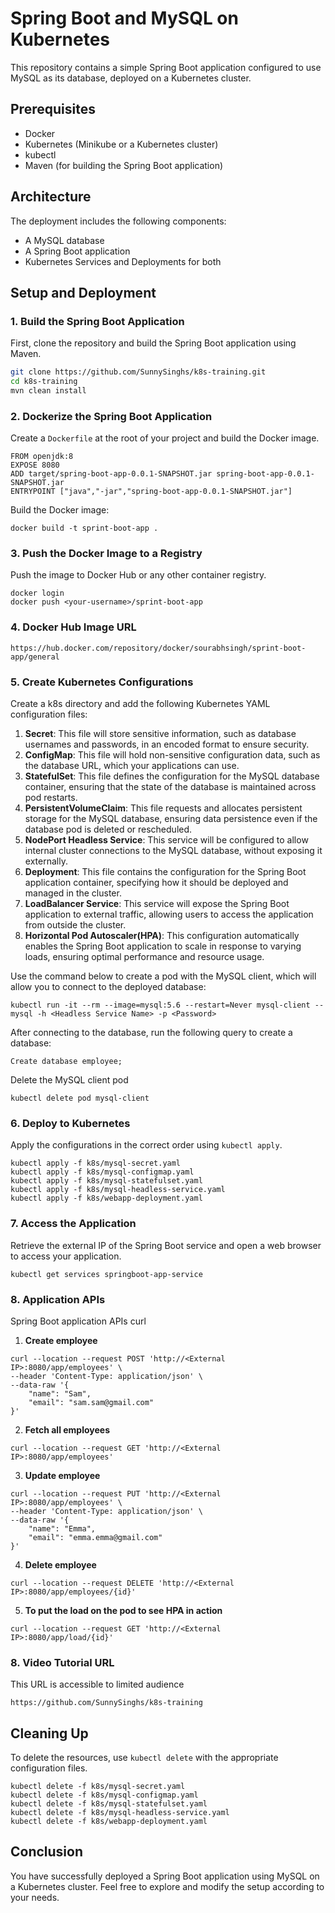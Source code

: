 # Spring Boot and MySQL on Kubernetes

This repository contains a simple Spring Boot application configured to use MySQL as its database, deployed on a Kubernetes cluster.

## Prerequisites

- Docker
- Kubernetes (Minikube or a Kubernetes cluster)
- kubectl
- Maven (for building the Spring Boot application)

## Architecture

The deployment includes the following components:
- A MySQL database
- A Spring Boot application
- Kubernetes Services and Deployments for both

## Setup and Deployment

### 1. Build the Spring Boot Application

First, clone the repository and build the Spring Boot application using Maven.

```sh
git clone https://github.com/SunnySinghs/k8s-training.git
cd k8s-training
mvn clean install
```

### 2. Dockerize the Spring Boot Application

Create a `Dockerfile` at the root of your project and build the Docker image.

```
FROM openjdk:8
EXPOSE 8080
ADD target/spring-boot-app-0.0.1-SNAPSHOT.jar spring-boot-app-0.0.1-SNAPSHOT.jar
ENTRYPOINT ["java","-jar","spring-boot-app-0.0.1-SNAPSHOT.jar"]
```

Build the Docker image:

```
docker build -t sprint-boot-app .
```

### 3. Push the Docker Image to a Registry

Push the image to Docker Hub or any other container registry.

```
docker login 
docker push <your-username>/sprint-boot-app
````

### 4. Docker Hub Image URL

```
https://hub.docker.com/repository/docker/sourabhsingh/sprint-boot-app/general
```

### 5. Create Kubernetes Configurations

Create a k8s directory and add the following Kubernetes YAML configuration files:

1. **Secret**: This file will store sensitive information, such as database usernames and passwords, in an encoded format to ensure security.
2. **ConfigMap**: This file will hold non-sensitive configuration data, such as the database URL, which your applications can use.
3. **StatefulSet**: This file defines the configuration for the MySQL database container, ensuring that the state of the database is maintained across pod restarts.
4. **PersistentVolumeClaim**: This file requests and allocates persistent storage for the MySQL database, ensuring data persistence even if the database pod is deleted or rescheduled.
5. **NodePort Headless Service**: This service will be configured to allow internal cluster connections to the MySQL database, without exposing it externally.
6. **Deployment**: This file contains the configuration for the Spring Boot application container, specifying how it should be deployed and managed in the cluster.
7. **LoadBalancer Service**: This service will expose the Spring Boot application to external traffic, allowing users to access the application from outside the cluster.
8. **Horizontal Pod Autoscaler(HPA)**: This configuration automatically enables the Spring Boot application to scale in response to varying loads, ensuring optimal performance and resource usage.

Use the command below to create a pod with the MySQL client, which will allow you to connect to the deployed database:

```
kubectl run -it --rm --image=mysql:5.6 --restart=Never mysql-client -- mysql -h <Headless Service Name> -p <Password>
```

After connecting to the database, run the following query to create a database:

```
Create database employee;
```

Delete the MySQL client pod

```
kubectl delete pod mysql-client
```

### 6. Deploy to Kubernetes

Apply the configurations in the correct order using `kubectl apply`.

```
kubectl apply -f k8s/mysql-secret.yaml
kubectl apply -f k8s/mysql-configmap.yaml
kubectl apply -f k8s/mysql-statefulset.yaml
kubectl apply -f k8s/mysql-headless-service.yaml
kubectl apply -f k8s/webapp-deployment.yaml
```

### 7. Access the Application

Retrieve the external IP of the Spring Boot service and open a web browser to access your application.

```
kubectl get services springboot-app-service
```

### 8. Application APIs

Spring Boot application APIs curl

1. **Create employee**

```
curl --location --request POST 'http://<External IP>:8080/app/employees' \
--header 'Content-Type: application/json' \
--data-raw '{
    "name": "Sam",
    "email": "sam.sam@gmail.com"
}'
```

2. **Fetch all employees**

```
curl --location --request GET 'http://<External IP>:8080/app/employees'
```

3. **Update employee**

```
curl --location --request PUT 'http://<External IP>:8080/app/employees' \
--header 'Content-Type: application/json' \
--data-raw '{
    "name": "Emma",
    "email": "emma.emma@gmail.com"
}'
```

4. **Delete employee**

```
curl --location --request DELETE 'http://<External IP>:8080/app/employees/{id}'
```

5. **To put the load on the pod to see HPA in action**

```
curl --location --request GET 'http://<External IP>:8080/app/load/{id}'
```

### 8. Video Tutorial URL
This URL is accessible to limited audience

```
https://github.com/SunnySinghs/k8s-training
```

## Cleaning Up

To delete the resources, use `kubectl delete` with the appropriate configuration files.

```
kubectl delete -f k8s/mysql-secret.yaml
kubectl delete -f k8s/mysql-configmap.yaml
kubectl delete -f k8s/mysql-statefulset.yaml
kubectl delete -f k8s/mysql-headless-service.yaml
kubectl delete -f k8s/webapp-deployment.yaml
```

## Conclusion

You have successfully deployed a Spring Boot application using MySQL on a Kubernetes cluster. Feel free to explore and modify the setup according to your needs.
